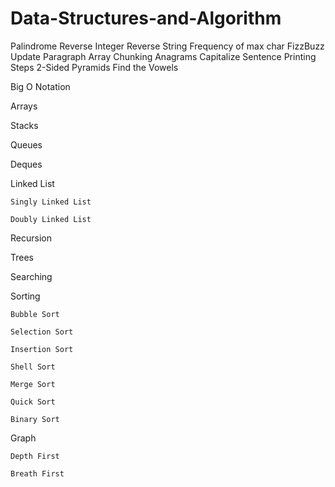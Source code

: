 # Data-Structures-and-Algorithm
Palindrome
Reverse Integer
Reverse String
Frequency of max char
FizzBuzz
Update Paragraph
Array Chunking
Anagrams
Capitalize Sentence
Printing Steps
2-Sided Pyramids
Find the Vowels

Big O Notation

Arrays

Stacks

Queues 

Deques

Linked List 

	Singly Linked List 
	
	Doubly Linked List
	
Recursion

Trees

Searching

Sorting

	Bubble Sort
	
	Selection Sort
	
	Insertion Sort
	
	Shell Sort
	
	Merge Sort
	
	Quick Sort
	
	Binary Sort
	
	
Graph

	Depth First
	
	Breath First
	
